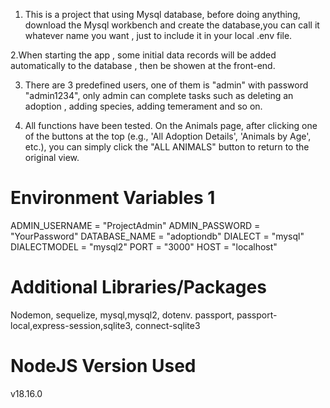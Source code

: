 1. This is a project that using Mysql database, before doing anything, download the Mysql workbench and create the database,you can call it whatever name you want , just to include it in your local .env file. 

2.When starting the app , some initial data records will be added automatically to the database , then be showen at the front-end.

3. There are 3 predefined users, one of them is "admin" with password "admin1234", only admin can complete tasks such as deleting an adoption , adding species, adding temerament and so on. 

4. All functions have been tested. On the Animals page, after clicking one of the buttons at the top (e.g., 'All Adoption Details', 'Animals by Age', etc.), you can simply click the "ALL ANIMALS" button to return to the original view.



# Environment Variables 1
ADMIN_USERNAME = "ProjectAdmin"
ADMIN_PASSWORD = "YourPassword"
DATABASE_NAME = "adoptiondb"
DIALECT = "mysql"
DIALECTMODEL = "mysql2"
PORT = "3000"
HOST = "localhost"

# Additional Libraries/Packages
Nodemon, sequelize, mysql,mysql2, dotenv. passport, passport-local,express-session,sqlite3, connect-sqlite3

# NodeJS Version Used
v18.16.0







